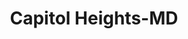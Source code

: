 ---
title: Capitol Heights-MD
slug: capitol-heights-md
f_state:
- cms/state/maryland.md
f_locations:
- cms/payday-loan/bhardwaj-inc-5255.md
- cms/payday-loan/kash-king-19962.md
- cms/payday-loan/kash-king-19966.md
- cms/payday-loan/kash-king-seat-pleasant-19969.md
- cms/payday-loan/sierra-check-26464.md
- cms/payday-loan/triangle-liquor-inc-27945.md
updated-on: '2024-05-30T13:41:28.615Z'
created-on: '2024-05-30T13:41:28.615Z'
published-on: '2024-05-30T13:54:32.469Z'
f_city: Capitol Heights
layout: '[city].html'
tags: city
---